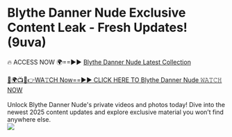 # Blythe Danner Nude Exclusive Content Leak - Fresh Updates! (9uva)

🔥 ACCESS NOW 🌍==►► <a href="https://tinyurl.com/yc657z5k" rel="nofollow">Blythe Danner Nude Latest Collection</a>
<br><br>
[🔴🌍📺📱👉WA𝚃CH Now==►► CLICK HERE TO Blythe Danner Nude 𝚆𝙰𝚃𝙲𝙷 NOW](https://tinyurl.com/yc657z5k)
<br><br>
Unlock Blythe Danner Nude's private videos and photos today! Dive into the newest 2025 content updates and explore exclusive material you won’t find anywhere else.
<br>
<a href="https://tinyurl.com/yc657z5k" rel="nofollow" data-target="animated-image.originalLink"><img src="https://camo.githubusercontent.com/8a4f000d20f83aca3bf7ec5f350d767afa0574a8a352519fd8cfa583a6f93a33/68747470733a2f2f692e696d6775722e636f6d2f644a486b345a712e676966" data-canonical-src="https://i.imgur.com/dJHk4Zq.gif" style="max-width: 100%; display: inline-block;" data-target="animated-image.originalImage"></a>
<br>
